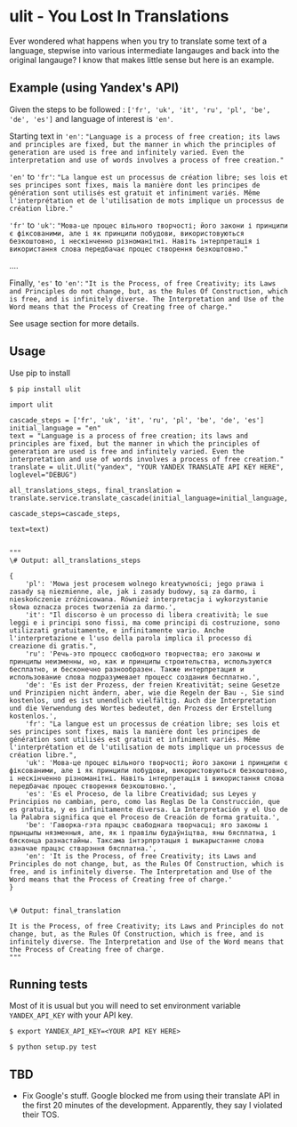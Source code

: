 # ulit - You Lost In Translations


Ever wondered what happens when you try to translate some text of a language, stepwise into various intermediate langauges and back into the original langauge? I know that makes little sense but here is an example.

## Example (using Yandex's API)

Given the steps to be followed : `['fr', 'uk', 'it', 'ru', 'pl', 'be', 'de', 'es']` and language of interest is `'en'`.

Starting text in `'en'`: `"Language is a process of free creation; its laws and principles are fixed, but the manner in which the principles of generation are used is free and infinitely varied. Even the interpretation and use of words involves a process of free creation."`

`'en'` to `'fr'`: `"La langue est un processus de création libre; ses lois et ses principes sont fixes, mais la manière dont les principes de génération sont utilisés est gratuit et infiniment variés. Même l'interprétation et de l'utilisation de mots implique un processus de création libre."`

`'fr'` to `'uk'`: `"Мова-це процес вільного творчості; його закони і принципи є фіксованими, але і як принципи побудови, використовуються безкоштовно, і нескінченно різноманітні. Навіть інтерпретація і використання слова передбачає процес створення безкоштовно."`

....

Finally, `'es'` to `'en'`: `"It is the Process, of free Creativity; its Laws and Principles do not change, but, as the Rules Of Construction, which is free, and is infinitely diverse. The Interpretation and Use of the Word means that the Process of Creating free of charge."`

See usage section for more details.


## Usage

Use pip to install 

```
$ pip install ulit

```



```
import ulit

cascade_steps = ['fr', 'uk', 'it', 'ru', 'pl', 'be', 'de', 'es']
initial_language = "en"
text = "Language is a process of free creation; its laws and principles are fixed, but the manner in which the principles of generation are used is free and infinitely varied. Even the interpretation and use of words involves a process of free creation."
translate = ulit.Ulit("yandex", "YOUR YANDEX TRANSLATE API KEY HERE", loglevel="DEBUG")

all_translations_steps, final_translation = translate.service.translate_cascade(initial_language=initial_language,
											                                     cascade_steps=cascade_steps,
    										                                     text=text)
    										                                     

"""
\# Output: all_translations_steps

{
    'pl': 'Mowa jest procesem wolnego kreatywności; jego prawa i zasady są niezmienne, ale, jak i zasady budowy, są za darmo, i nieskończenie zróżnicowana. Również interpretacja i wykorzystanie słowa oznacza proces tworzenia za darmo.',
    'it': "Il discorso è un processo di libera creatività; le sue leggi e i principi sono fissi, ma come principi di costruzione, sono utilizzati gratuitamente, e infinitamente vario. Anche l'interpretazione e l'uso della parola implica il processo di creazione di gratis.",
    'ru': 'Речь-это процесс свободного творчества; его законы и принципы неизменны, но, как и принципы строительства, используются бесплатно, и бесконечно разнообразен. Также интерпретация и использование слова подразумевает процесс создания бесплатно.',
    'de': 'Es ist der Prozess, der freien Kreativität; seine Gesetze und Prinzipien nicht ändern, aber, wie die Regeln der Bau -, Sie sind kostenlos, und es ist unendlich vielfältig. Auch die Interpretation und die Verwendung des Wortes bedeutet, den Prozess der Erstellung kostenlos.',
    'fr': "La langue est un processus de création libre; ses lois et ses principes sont fixes, mais la manière dont les principes de génération sont utilisés est gratuit et infiniment variés. Même l'interprétation et de l'utilisation de mots implique un processus de création libre.",
    'uk': 'Мова-це процес вільного творчості; його закони і принципи є фіксованими, але і як принципи побудови, використовуються безкоштовно, і нескінченно різноманітні. Навіть інтерпретація і використання слова передбачає процес створення безкоштовно.',
    'es': 'Es el Proceso, de la libre Creatividad; sus Leyes y Principios no cambian, pero, como las Reglas De la Construcción, que es gratuita, y es infinitamente diversa. La Interpretación y el Uso de la Palabra significa que el Proceso de Creación de forma gratuita.',
    'be': 'Гаворка-гэта працэс свабоднага творчасці; яго законы і прынцыпы нязменныя, але, як і правілы будаўніцтва, яны бясплатна, і бясконца разнастайны. Таксама інтэрпрэтацыя і выкарыстанне слова азначае працэс стварэння бясплатна.',
    'en': 'It is the Process, of free Creativity; its Laws and Principles do not change, but, as the Rules Of Construction, which is free, and is infinitely diverse. The Interpretation and Use of the Word means that the Process of Creating free of charge.'
}


\# Output: final_translation

It is the Process, of free Creativity; its Laws and Principles do not change, but, as the Rules Of Construction, which is free, and is infinitely diverse. The Interpretation and Use of the Word means that the Process of Creating free of charge.
"""	                                            

```

## Running tests

Most of it is usual but you will need to set environment variable `YANDEX_API_KEY` with your API key.

```
$ export YANDEX_API_KEY=<YOUR API KEY HERE>

$ python setup.py test

```


## TBD

* Fix Google's stuff. Google blocked me from using their translate API in the first 20 minutes of the development. Apparently, they say I violated their TOS.